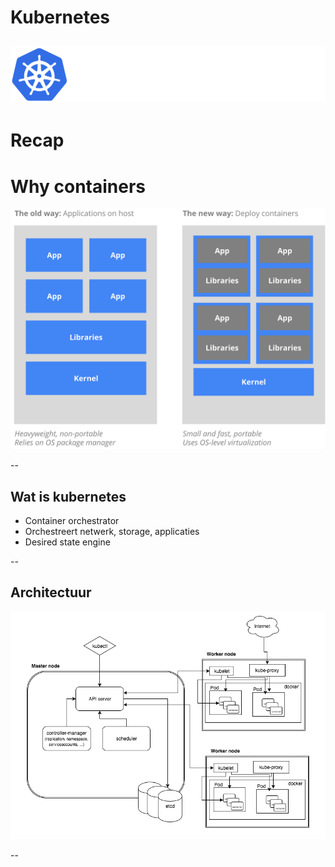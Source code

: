 # Kubernetes

![Kubernetes Logo](images/kubernetes.svg) <!-- {_ height="40%" width="40% style="border-width: 0;"  } -->
---

# Recap 
# Why containers

![Why containers](images/why_containers.svg)

--

## Wat is kubernetes

* Container orchestrator
* Orchestreert netwerk, storage, applicaties
* Desired state engine

--

## Architectuur

![Kubernetes Architecture](images/kubernetes_architecture.png)

--


